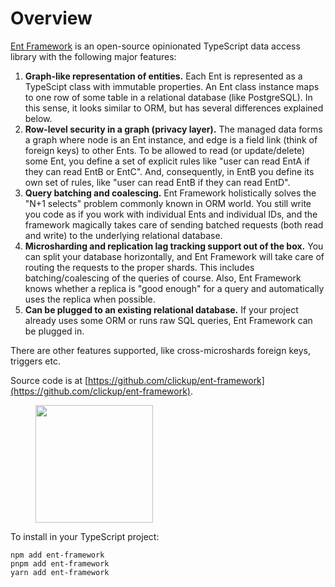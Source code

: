 # Overview

[Ent Framework](https://github.com/clickup/ent-framework) is an open-source opinionated TypeScript data access library with the following major features:

1. **Graph-like representation of entities.** Each Ent is represented as a TypeScipt class with immutable properties. An Ent class instance maps to one row of some table in a relational database (like PostgreSQL). In this sense, it looks similar to ORM, but has several differences explained below.
2. **Row-level security in a graph (privacy layer).** The managed data forms a graph where node is an Ent instance, and edge is a field link (think of foreign keys) to other Ents. To be allowed to read (or update/delete) some Ent, you define a set of explicit rules like "user can read EntA if they can read EntB or EntC". And, consequently, in EntB you define its own set of rules, like "user can read EntB if they can read EntD".
3. **Query batching and coalescing.** Ent Framework holistically solves the "N+1 selects" problem commonly known in ORM world. You still write you code as if you work with individual Ents and individual IDs, and the framework magically takes care of sending batched requests (both read and write) to the underlying relational database.
4. **Microsharding and replication lag tracking support out of the box.** You can split your database horizontally, and Ent Framework will take care of routing the requests to the proper shards. This includes batching/coalescing of the queries of course. Also, Ent Framework knows whether a replica is "good enough" for a query and automatically uses the replica when possible.
5. **Can be plugged to an existing relational database.** If your project already uses some ORM or runs raw SQL queries, Ent Framework can be plugged in.

There are other features supported, like cross-microshards foreign keys, triggers etc.

Source code is at [https://github.com/clickup/ent-framework](https://github.com/clickup/ent-framework).

<div align="left">

<figure><img src="https://github.com/clickup/ent-framework/actions/workflows/ci.yml/badge.svg?branch=main" alt="" width="188"><figcaption></figcaption></figure>

</div>

To install in your TypeScript project:

```
npm add ent-framework
pnpm add ent-framework
yarn add ent-framework
```
